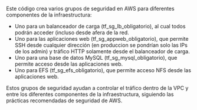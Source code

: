 Este código crea varios grupos de seguridad en AWS para diferentes componentes de la infraestructura:

- Uno para un balanceador de carga (tf_sg_lb_obligatorio), al cual todos podrán acceder (incluso desde afera de la red.
- Uno para las aplicaciones web (tf_sg_appweb_obligatorio), que permite SSH desde cualquier dirección (en produccion se pondrían solo las IPs de los admin) y tráfico HTTP solamente desde el balanceador de carga.
- Uno para una base de datos MySQL (tf_sg_mysql_obligatorio), que permite acceso desde las aplicaciones web.
- Uno para EFS (tf_sg_efs_obligatorio), que permite acceso NFS desde las aplicaciones web.

Estos grupos de seguridad ayudan a controlar el tráfico dentro de la VPC y entre los diferentes componentes de la infraestructura, siguiendo las prácticas recomendadas de seguridad de AWS.
